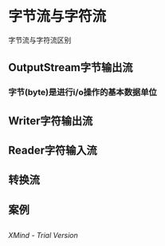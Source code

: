 # 字节流与字符流

字节流与字符流区别

## OutputStream字节输出流

### 字节(byte)是进行i/o操作的基本数据单位

### 

## Writer字符输出流

## Reader字符输入流

## 转换流

## 案例

## 

*XMind - Trial Version*